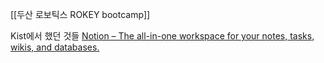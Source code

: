[[두산 로보틱스 ROKEY bootcamp]]

Kist에서 했던 것들
[Notion – The all-in-one workspace for your notes, tasks, wikis, and databases.](https://held-system-bea.notion.site/Intern-s-Work-and-Study-798084e6f9f64124b8bafe99e246b57b)

